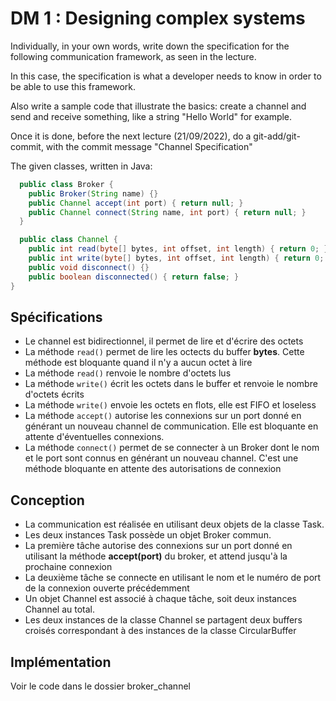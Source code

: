 # DM 1 : Designing complex systems 

Individually, in your own words, write down the specification for the following
communication framework, as seen in the lecture. 

In this case, the specification is what a developer needs to know in order to be
able to use this framework.

Also write a sample code that illustrate the basics: create a channel and send 
and receive something, like a string "Hello World" for example.

Once it is done, before the next lecture (21/09/2022),
do a git-add/git-commit, with the commit message "Channel Specification"

The given classes, written in Java:

```Java
  public class Broker {
    public Broker(String name) {}
    public Channel accept(int port) { return null; }
    public Channel connect(String name, int port) { return null; }
  }

  public class Channel {
    public int read(byte[] bytes, int offset, int length) { return 0; }
    public int write(byte[] bytes, int offset, int length) { return 0; }
    public void disconnect() {}
    public boolean disconnected() { return false; }
}
```

## Spécifications 

- Le channel est bidirectionnel, il permet de lire et d'écrire des octets 
- La méthode `read()` permet de lire les octects du buffer **bytes**. Cette méthode est bloquante quand il n'y a aucun octet à lire
- La méthode `read()` renvoie le nombre d'octets lus 
- La méthode `write()` écrit les octets dans le buffer et renvoie le nombre d'octets écrits
- La méthode `write()` envoie les octets en flots, elle est FIFO et loseless
- La méthode `accept()` autorise les connexions sur un port donné en générant un nouveau channel de communication. Elle est bloquante en attente d'éventuelles connexions. 
- La méthode `connect()` permet de se connecter à un Broker dont le nom et le port sont connus en générant un nouveau channel. C'est une méthode bloquante en attente des autorisations de connexion



## Conception 

- La communication est réalisée en utilisant deux objets de la classe Task. 
- Les deux instances Task possède un objet Broker commun. 
- La première tâche autorise des connexions sur un port donné en utilisant la méthode **accept(port)** du broker, et attend jusqu'à la prochaine connexion
- La deuxième tâche se connecte en utilisant le nom et le numéro de port de la connexion ouverte précédemment 
- Un objet Channel est associé à chaque tâche, soit deux instances Channel au total. 
- Les deux instances de la classe Channel se partagent deux buffers croisés correspondant à des instances de la classe CircularBuffer


## Implémentation

Voir le code dans le dossier broker_channel



 
